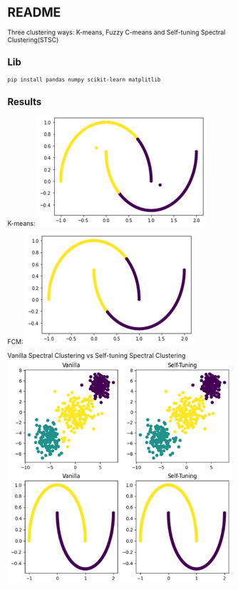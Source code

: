 # README
Three clustering ways: K-means, Fuzzy C-means and Self-tuning Spectral Clustering(STSC)

## Lib
```bash
pip install pandas numpy scikit-learn matplitlib
```

## Results
K-means:
![k-means](./fig/k-means.png)

FCM:
![fcm](./fig/fcm.png)

Vanilla Spectral Clustering vs Self-tuning Spectral Clustering
![self-tuning](./fig/vanilla_vs_self-tuning.png)